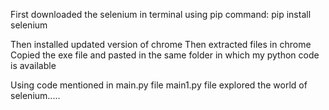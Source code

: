First downloaded the selenium in terminal using pip command: 
pip install selenium

Then installed updated version of  chrome
Then extracted files in chrome
Copied the exe file and pasted in the same folder in which my python code is available

Using code mentioned in main.py file main1.py file explored the world of selenium.....

